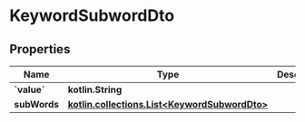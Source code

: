 
# KeywordSubwordDto

## Properties
Name | Type | Description | Notes
------------ | ------------- | ------------- | -------------
**&#x60;value&#x60;** | **kotlin.String** |  |  [optional]
**subWords** | [**kotlin.collections.List&lt;KeywordSubwordDto&gt;**](KeywordSubwordDto.md) |  |  [optional]



